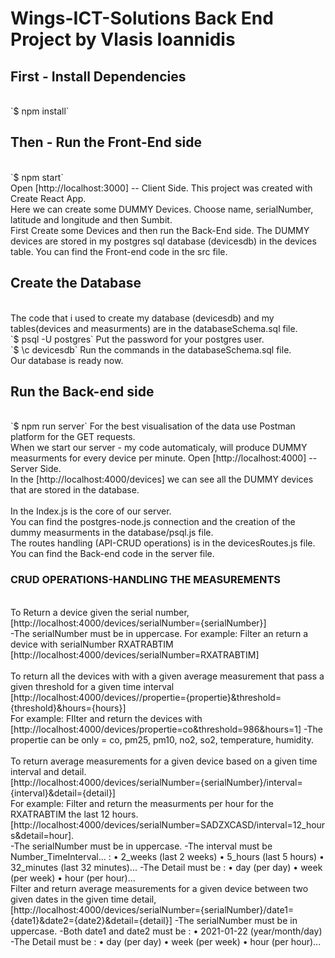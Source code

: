 # Wings-ICT-Solutions Back End Project by Vlasis Ioannidis

## First - Install Dependencies 
<br />
`$ npm install`

## Then - Run the Front-End side
<br />
`$ npm start` <br />
Open [http://localhost:3000] -- Client Side. This project was created with Create React App.<br />
Here we can create some DUMMY Devices. Choose name, serialNumber, latitude and longitude and then Sumbit. <br />
First Create some Devices and then run the Back-End side.
The DUMMY devices are stored in my postgres sql database (devicesdb) in the devices table.
You can find the Front-end code in the src file.

## Create the Database
<br />
The code that i used to create my database (devicesdb) and my tables(devices and measurments) are in the databaseSchema.sql file.<br />
`$ psql -U postgres`
Put the password for your postgres user.<br />
`$ \c devicesdb`
Run the commands in the databaseSchema.sql file.<br />
Our database is ready now. <br />




## Run the Back-end side 
<br />
`$ npm run server`
For the best visualisation of the data use Postman platform for the GET requests. <br />
When we start our server - my code automaticaly, will produce DUMMY measurments for every device per minute.
Open [http://localhost:4000] -- Server Side. <br />
In the [http://localhost:4000/devices] we can see all the DUMMY devices that are stored in the database. <br />
<br />
In the Index.js is the core of our server.<br />
You can find the postgres-node.js connection and the creation of the dummy measurments in the database/psql.js file.<br />
The routes handling (API-CRUD operations) is in the devicesRoutes.js file.<br />
You can find the Back-end code in the server file.

### CRUD OPERATIONS-HANDLING THE MEASUREMENTS
<br />
To Return a device given the serial number,[http://localhost:4000/devices/serialNumber={serialNumber}]  <br /> 
-The serialNumber must be in uppercase.
For example: Filter an return a device with serialNumber RXATRABTIM <br />
[http://localhost:4000/devices/serialNumber=RXATRABTIM] <br />
<br />
To return all the devices with with a given average measurement that pass a given threshold for a given time interval <br />
[http://localhost:4000/devices//propertie={propertie}&threshold={threshold}&hours={hours}] <br />
For example: FIlter and return the devices with  <br />
[http://localhost:4000/devices/propertie=co&threshold=986&hours=1]
-The propertie can be only = co, pm25, pm10, no2, so2, temperature, humidity. <br />
<br />
To return average measurements for a given device based on a given time interval and detail. <br />
[http://localhost:4000/devices/serialNumber={serialNumber}/interval={interval}&detail={detail}] <br />
For example: Filter and return the measurments per hour for the RXATRABTIM the last 12 hours. <br />
[http://localhost:4000/devices/serialNumber=SADZXCASD/interval=12_hours&detail=hour]. <br />
-The serialNumber must be in uppercase.
-The interval must be Number_TimeInterval... :
• 2_weeks (last 2 weeks)
• 5_hours (last 5 hours)
• 32_minutes (last 32 minutes)...
-The Detail must be :
• day (per day)
• week (per week)
• hour (per hour)...
<br />
Filter and return average measurements for a given device between two given dates in the given time detail, 
[http://localhost:4000/devices/serialNumber={serialNumber}/date1={date1}&date2={date2}&detail={detail}]
-The serialNumber must be in uppercase.
-Both date1 and date2 must be :
• 2021-01-22 (year/month/day)
-The Detail must be :
• day (per day)
• week (per week)
• hour (per hour)...
